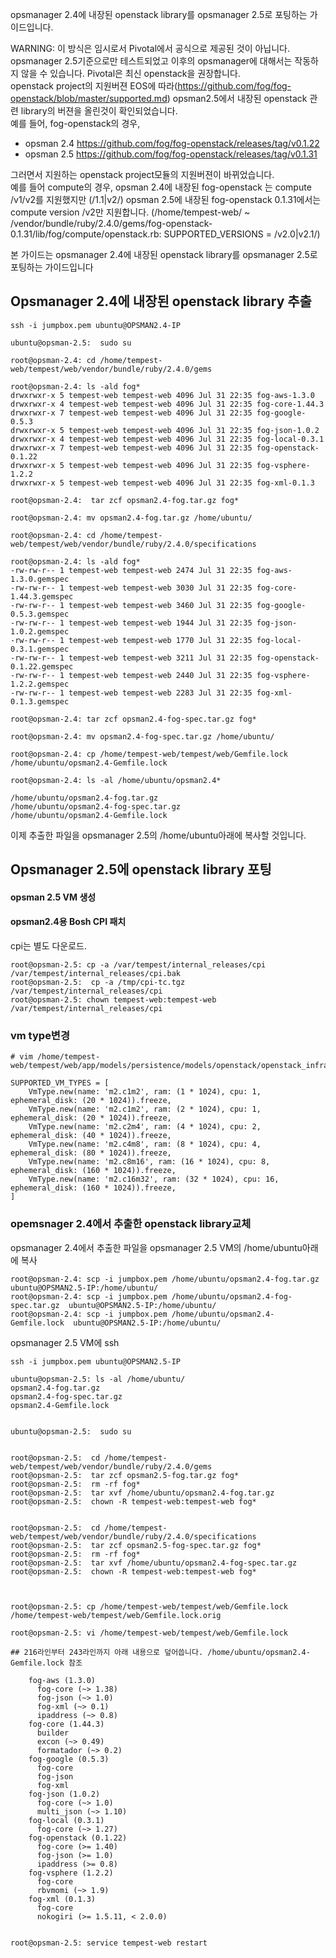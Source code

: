 opsmanager 2.4에 내장된 openstack library를 opsmanager 2.5로 포팅하는 가이드입니다.<br>

WARNING: 이 방식은 임시로서 Pivotal에서 공식으로 제공된 것이 아닙니다. opsmanager 2.5기준으로만 테스트되었고 이후의 opsmanager에 대해서는 작동하지 않을 수 있습니다. Pivotal은 최신 openstack을 권장합니다. 
<br>
openstack project의 지원버젼 EOS에 따라(https://github.com/fog/fog-openstack/blob/master/supported.md) opsman2.5에서 내장된 openstack 관련 library의 버젼을 올린것이 확인되었습니다.<br>
예를 들어, fog-openstack의 경우,<br>
- opsman 2.4 https://github.com/fog/fog-openstack/releases/tag/v0.1.22
- opsman 2.5 https://github.com/fog/fog-openstack/releases/tag/v0.1.31

그러면서 지원하는  openstack project모듈의 지원버젼이 바뀌었습니다.<br>
예를 들어 compute의 경우, opsman 2.4에 내장된 fog-openstack 는 compute /v1/v2를  지원했지만 (/1\.1|v2/) opsman 2.5에 내장된 fog-openstack 0.1.31에서는 compute version /v2만 지원합니다. (/home/tempest-web/ ~ /vendor/bundle/ruby/2.4.0/gems/fog-openstack-0.1.31/lib/fog/compute/openstack.rb:      SUPPORTED_VERSIONS = /v2\.0|v2\.1/)

본 가이드는 opsmanager 2.4에 내장된 openstack library를 opsmanager 2.5로 포팅하는 가이드입니다

## Opsmanager 2.4에 내장된 openstack library 추출

```
ssh -i jumpbox.pem ubuntu@OPSMAN2.4-IP

ubuntu@opsman-2.5:  sudo su

root@opsman-2.4: cd /home/tempest-web/tempest/web/vendor/bundle/ruby/2.4.0/gems

root@opsman-2.4: ls -ald fog*
drwxrwxr-x 5 tempest-web tempest-web 4096 Jul 31 22:35 fog-aws-1.3.0
drwxrwxr-x 4 tempest-web tempest-web 4096 Jul 31 22:35 fog-core-1.44.3
drwxrwxr-x 7 tempest-web tempest-web 4096 Jul 31 22:35 fog-google-0.5.3
drwxrwxr-x 5 tempest-web tempest-web 4096 Jul 31 22:35 fog-json-1.0.2
drwxrwxr-x 4 tempest-web tempest-web 4096 Jul 31 22:35 fog-local-0.3.1
drwxrwxr-x 7 tempest-web tempest-web 4096 Jul 31 22:35 fog-openstack-0.1.22
drwxrwxr-x 5 tempest-web tempest-web 4096 Jul 31 22:35 fog-vsphere-1.2.2
drwxrwxr-x 5 tempest-web tempest-web 4096 Jul 31 22:35 fog-xml-0.1.3

root@opsman-2.4:  tar zcf opsman2.4-fog.tar.gz fog*

root@opsman-2.4: mv opsman2.4-fog.tar.gz /home/ubuntu/

root@opsman-2.4: cd /home/tempest-web/tempest/web/vendor/bundle/ruby/2.4.0/specifications

root@opsman-2.4: ls -ald fog*
-rw-rw-r-- 1 tempest-web tempest-web 2474 Jul 31 22:35 fog-aws-1.3.0.gemspec
-rw-rw-r-- 1 tempest-web tempest-web 3030 Jul 31 22:35 fog-core-1.44.3.gemspec
-rw-rw-r-- 1 tempest-web tempest-web 3460 Jul 31 22:35 fog-google-0.5.3.gemspec
-rw-rw-r-- 1 tempest-web tempest-web 1944 Jul 31 22:35 fog-json-1.0.2.gemspec
-rw-rw-r-- 1 tempest-web tempest-web 1770 Jul 31 22:35 fog-local-0.3.1.gemspec
-rw-rw-r-- 1 tempest-web tempest-web 3211 Jul 31 22:35 fog-openstack-0.1.22.gemspec
-rw-rw-r-- 1 tempest-web tempest-web 2440 Jul 31 22:35 fog-vsphere-1.2.2.gemspec
-rw-rw-r-- 1 tempest-web tempest-web 2283 Jul 31 22:35 fog-xml-0.1.3.gemspec

root@opsman-2.4: tar zcf opsman2.4-fog-spec.tar.gz fog*

root@opsman-2.4: mv opsman2.4-fog-spec.tar.gz /home/ubuntu/

root@opsman-2.4: cp /home/tempest-web/tempest/web/Gemfile.lock /home/ubuntu/opsman2.4-Gemfile.lock

root@opsman-2.4: ls -al /home/ubuntu/opsman2.4*

/home/ubuntu/opsman2.4-fog.tar.gz
/home/ubuntu/opsman2.4-fog-spec.tar.gz
/home/ubuntu/opsman2.4-Gemfile.lock
```

이제 추출한 파일을 opsmanager 2.5의 /home/ubuntu아래에 복사할 것입니다.

## Opsmanager 2.5에 openstack library 포팅

#### opsman 2.5 VM 생성

#### opsman2.4용 Bosh CPI 패치
cpi는 별도  다운로드.
```
root@opsman-2.5: cp -a /var/tempest/internal_releases/cpi /var/tempest/internal_releases/cpi.bak
root@opsman-2.5:  cp -a /tmp/cpi-tc.tgz /var/tempest/internal_releases/cpi
root@opsman-2.5: chown tempest-web:tempest-web /var/tempest/internal_releases/cpi

```
### vm type변경
```
# vim /home/tempest-web/tempest/web/app/models/persistence/models/openstack/openstack_infrastructure.rb

SUPPORTED_VM_TYPES = [
    VmType.new(name: 'm2.c1m2', ram: (1 * 1024), cpu: 1, ephemeral_disk: (20 * 1024)).freeze,
    VmType.new(name: 'm2.c1m2', ram: (2 * 1024), cpu: 1, ephemeral_disk: (20 * 1024)).freeze,
    VmType.new(name: 'm2.c2m4', ram: (4 * 1024), cpu: 2, ephemeral_disk: (40 * 1024)).freeze,
    VmType.new(name: 'm2.c4m8', ram: (8 * 1024), cpu: 4, ephemeral_disk: (80 * 1024)).freeze,
    VmType.new(name: 'm2.c8m16', ram: (16 * 1024), cpu: 8, ephemeral_disk: (160 * 1024)).freeze,
    VmType.new(name: 'm2.c16m32', ram: (32 * 1024), cpu: 16, ephemeral_disk: (160 * 1024)).freeze,
]

```
### opemsnager 2.4에서 추출한 openstack library교체

opsmanager 2.4에서 추출한 파일을 opsmanager 2.5 VM의 /home/ubuntu아래에 복사
```
root@opsman-2.4: scp -i jumpbox.pem /home/ubuntu/opsman2.4-fog.tar.gz  ubuntu@OPSMAN2.5-IP:/home/ubuntu/
root@opsman-2.4: scp -i jumpbox.pem /home/ubuntu/opsman2.4-fog-spec.tar.gz  ubuntu@OPSMAN2.5-IP:/home/ubuntu/
root@opsman-2.4: scp -i jumpbox.pem /home/ubuntu/opsman2.4-Gemfile.lock  ubuntu@OPSMAN2.5-IP:/home/ubuntu/
```

opsmanager 2.5 VM에 ssh 
```
ssh -i jumpbox.pem ubuntu@OPSMAN2.5-IP

ubuntu@opsman-2.5: ls -al /home/ubuntu/
opsman2.4-fog.tar.gz
opsman2.4-fog-spec.tar.gz
opsman2.4-Gemfile.lock


ubuntu@opsman-2.5:  sudo su


root@opsman-2.5:  cd /home/tempest-web/tempest/web/vendor/bundle/ruby/2.4.0/gems
root@opsman-2.5:  tar zcf opsman2.5-fog.tar.gz fog*
root@opsman-2.5:  rm -rf fog*
root@opsman-2.5:  tar xvf /home/ubuntu/opsman2.4-fog.tar.gz
root@opsman-2.5:  chown -R tempest-web:tempest-web fog*


root@opsman-2.5:  cd /home/tempest-web/tempest/web/vendor/bundle/ruby/2.4.0/specifications
root@opsman-2.5:  tar zcf opsman2.5-fog-spec.tar.gz fog*
root@opsman-2.5:  rm -rf fog*
root@opsman-2.5:  tar xvf /home/ubuntu/opsman2.4-fog-spec.tar.gz
root@opsman-2.5:  chown -R tempest-web:tempest-web fog*



root@opsman-2.5: cp /home/tempest-web/tempest/web/Gemfile.lock /home/tempest-web/tempest/web/Gemfile.lock.orig

root@opsman-2.5: vi /home/tempest-web/tempest/web/Gemfile.lock

## 216라인부터 243라인까지 아래 내용으로 덮어씁니다. /home/ubuntu/opsman2.4-Gemfile.lock 참조

    fog-aws (1.3.0)
      fog-core (~> 1.38)
      fog-json (~> 1.0)
      fog-xml (~> 0.1)
      ipaddress (~> 0.8)
    fog-core (1.44.3)
      builder
      excon (~> 0.49)
      formatador (~> 0.2)
    fog-google (0.5.3)
      fog-core
      fog-json
      fog-xml
    fog-json (1.0.2)
      fog-core (~> 1.0)
      multi_json (~> 1.10)
    fog-local (0.3.1)
      fog-core (~> 1.27)
    fog-openstack (0.1.22)
      fog-core (>= 1.40)
      fog-json (>= 1.0)
      ipaddress (>= 0.8)
    fog-vsphere (1.2.2)
      fog-core
      rbvmomi (~> 1.9)
    fog-xml (0.1.3)
      fog-core
      nokogiri (>= 1.5.11, < 2.0.0)


root@opsman-2.5: service tempest-web restart

```

